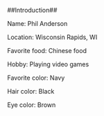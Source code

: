 ##Introduction##

 Name: Phil Anderson

 Location: Wisconsin Rapids, WI

 Favorite food: Chinese food

 Hobby: Playing video games

 Favorite color: Navy

 Hair color: Black

 Eye color: Brown
